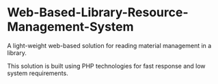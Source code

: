 # Web-Based-Library-Resource-Management-System
 A light-weight web-based solution for reading material management in a library.
 
 This solution is built using PHP technologies for fast response and low system requirements. 
